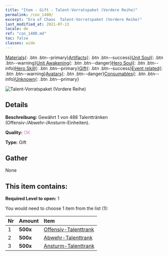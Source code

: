 ```yaml
---
title: "Item - Gift - Talent-Vorratspaket (Vordere Reihe)"
permalink: /con_1400/
excerpt: "Era of Chaos  Talent-Vorratspaket (Vordere Reihe)"
last_modified_at: 2021-07-13
locale: de
ref: "con_1400.md"
toc: false
classes: wide
---
```

 [Materials](/ItemsDE/){: .btn .btn--primary}[Artifacts](/ItemsDE/Artifacts/){: .btn .btn--success}[Unit Soul](/ItemsDE/UnitSoul/){: .btn .btn--warning}[Unit Awakening](/ItemsDE/UnitAwakening/){: .btn .btn--danger}[Hero Soul](/ItemsDE/HeroSoul/){: .btn .btn--info}[Hero Skill](/ItemsDE/HeroSkill/){: .btn .btn--primary}[Gift](/ItemsDE/Gift/){: .btn .btn--success}[Event related](/ItemsDE/Events/){: .btn .btn--warning}[Avatars](/ItemsDE/Avatars/){: .btn .btn--danger}[Consumables](/ItemsDE/Consumables/){: .btn .btn--info}[Unknown](/ItemsDE/Unknown/){: .btn .btn--primary}

 ![Talent-Vorratspaket (Vordere Reihe)](/images/t/i_907014.png)

## Details
 **Beschreibung:** Gewährt 1 von 488 Talenttränken (Offensiv-/Abwehr-/Ansturm-Einheiten).

 **Quality:** <span style="color: #DA70D6">OK</span>

 **Type:** Gift

## Gather

  None

## This item contains:

 **Required Level to open:** 1

 You would need to choose 1 item from the list (1):

  | Nr | Amount |     Item    |
  |:---|:-------|:------------|
  | 1 |  **500x** | [Offensiv-Talenttrank](/ItemsDE/con_786/) |  | 
  | 2 |  **500x** | [Abwehr-Talenttrank](/ItemsDE/con_787/) |  | 
  | 3 |  **500x** | [Ansturm-Talenttrank](/ItemsDE/con_788/) |  | 

